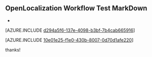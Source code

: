 ## OpenLocalization Workflow Test MarkDown
* 

[AZURE.INCLUDE [d294a5f6-137e-4098-b3bf-7b4cab665916](calleeMd1.md)]



[AZURE.INCLUDE [10e01e25-f1e0-430b-8007-0d70d1afe220](calleeMd2.md)]

 
thanks!